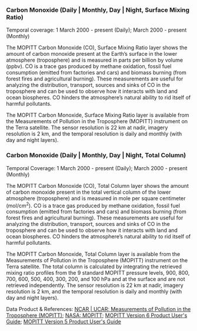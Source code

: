 ### Carbon Monoxide (Daily | Monthly, Day | Night, Surface Mixing Ratio)
Temporal coverage: 1 March 2000 - present (Daily); March 2000 - present (Monthly)

The MOPITT Carbon Monoxide (CO), Surface Mixing Ratio layer shows the amount of carbon monoxide present at the Earth’s surface in the lower atmosphere (troposphere) and is measured in parts per billion by volume (ppbv). CO is a trace gas produced by methane oxidation, fossil fuel consumption (emitted from factories and cars) and biomass burning (from forest fires and agricultural burning). These measurements are useful for analyzing the distribution, transport, sources and sinks of CO in the troposphere and can be used to observe how it interacts with land and ocean biospheres. CO hinders the atmosphere’s natural ability to rid itself of harmful pollutants.

The MOPITT Carbon Monoxide, Surface Mixing Ratio layer is available from the Measurements of Pollution in the Troposphere (MOPITT) instrument on the Terra satellite. The sensor resolution is 22 km at nadir, imagery resolution is 2 km, and the temporal resolution is daily and monthly (with day and night layers).

### Carbon Monoxide (Daily | Monthly, Day | Night, Total Column)
Temporal Coverage: 1 March 2000 - present (Daily); March 2000 - present (Monthly)

The MOPITT Carbon Monoxide (CO), Total Column layer shows the amount of carbon monoxide present in the total vertical column of the lower atmosphere (troposphere) and is measured in mole per square centimeter (mol/cm<sup>2</sup>). CO is a trace gas produced by methane oxidation, fossil fuel consumption (emitted from factories and cars) and biomass burning (from forest fires and agricultural burning). These measurements are useful for analyzing the distribution, transport, sources and sinks of CO in the troposphere and can be used to observe how it interacts with land and ocean biospheres. CO hinders the atmosphere’s natural ability to rid itself of harmful pollutants.

The MOPITT Carbon Monoxide, Total Column layer is available from the Measurements of Pollution in the Troposphere (MOPITT) instrument on the Terra satellite. The total column is calculated by integrating the retrieved mixing ratio profiles from the 9 standard MOPITT pressure levels, 900, 800, 700, 600, 500, 400, 300, 200, and 100 hPa and at the surface and are not retrieved independently. The sensor resolution is 22 km at nadir, imagery resolution is 2 km, and the temporal resolution is daily and monthly (with day and night layers). 

Data Product & References:  [NCAR | UCAR: Measurements of Pollution in the Troposphere (MOPITT)](https://www2.acom.ucar.edu/mopitt); [NASA: MOPITT](https://terra.nasa.gov/about/terra-instruments/mopitt); [MOPITT Version 6 Product User's Guide](https://www2.acom.ucar.edu/sites/default/files/mopitt/v6_users_guide_201309.pdf); [MOPITT Version 5 Product User's Guide](https://www2.acom.ucar.edu/sites/default/files/mopitt/v5_users_guide_beta.pdf)
